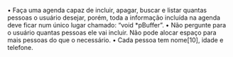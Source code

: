 • Faça uma agenda capaz de incluir, apagar, buscar e listar
quantas pessoas o usuário desejar, porém, toda a informação
incluída na agenda deve ficar num único lugar chamado: “void
*pBuffer”.
• Não pergunte para o usuário quantas pessoas ele vai incluir.
Não pode alocar espaço para mais pessoas do que o
necessário.
• Cada pessoa tem nome[10], idade e telefone.
